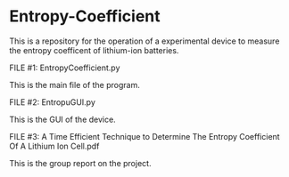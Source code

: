 # Entropy-Coefficient

This is a repository for the operation of a experimental device to measure the entropy coefficent of lithium-ion batteries. 


FILE #1: EntropyCoefficient.py

This is the main file of the program. 



FILE #2: EntropuGUI.py

This is the GUI of the device.


FILE #3: A Time Efficient Technique to Determine The Entropy Coefficient Of A Lithium Ion Cell.pdf

This is the group report on the project. 


